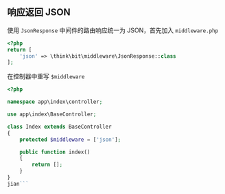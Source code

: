 ## 响应返回 JSON

使用 `JsonResponse` 中间件的路由响应统一为 JSON，首先加入 `middleware.php`

```php
<?php
return [
    'json' => \think\bit\middleware\JsonResponse::class
];
```

在控制器中重写 `$middleware`

```php
<?php

namespace app\index\controller;

use app\index\BaseController;

class Index extends BaseController
{
    protected $middleware = ['json'];

    public function index()
    {
        return [];
    }
}
jian```

